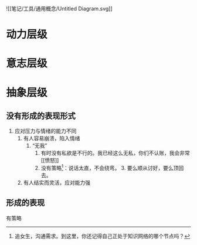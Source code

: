 ![[笔记/工具/通用概念/Untitled Diagram.svg]]
# 动力层级
# 意志层级
# 抽象层级
## 没有形成的表现形式
1. 应对压力与情绪的能力不同
	1. 有人容易崩溃，陷入情绪
		1. “无我”
			1. 有时没有私欲是不行的。我已经这么无私，你们不认账，我会非常[[愤怒]]
			2. 没有策略[^1]：说话太直，不会绕弯。
				3. 要么顺从讨好，要么顶回去。
	2. 有人结实而灵活，应对能力强
## 形成的表现
有策略
[^1]: 追女生，沟通需求。到这里，你还记得自己正处于知识网络的哪个节点吗？